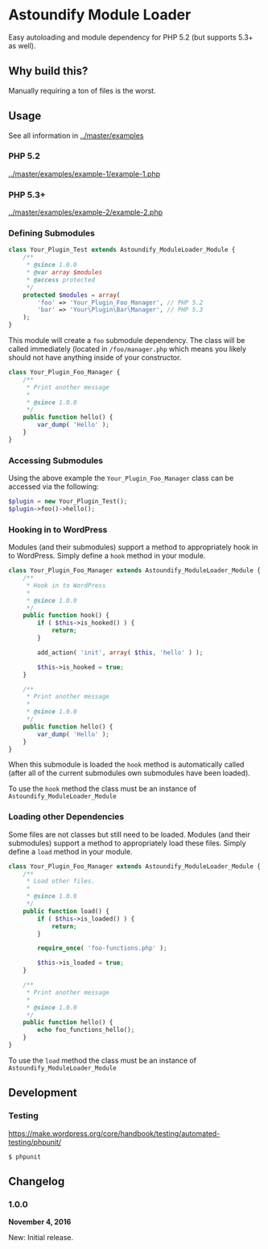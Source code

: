 # Astoundify Module Loader

Easy autoloading and module dependency for PHP 5.2 (but supports 5.3+ as well).

## Why build this?

Manually requiring a ton of files is the worst.

## Usage

See all information in [../master/examples](../master/examples)

### PHP 5.2

[../master/examples/example-1/example-1.php](../master/examples/example-1/example-1.php)

### PHP 5.3+

[../master/examples/example-2/example-2.php](../master/examples/example-2/example-2.php)

### Defining Submodules

```php
class Your_Plugin_Test extends Astoundify_ModuleLoader_Module {
	/**
	 * @since 1.0.0
	 * @var array $modules
	 * @access protected
	 */
	protected $modules = array(
		'foo' => 'Your_Plugin_Foo_Manager', // PHP 5.2
		'bar' => 'Your\Plugin\Bar\Manager', // PHP 5.3
	);
}
```

This module will create a `foo` submodule dependency. The class will be called immediately (located in `/foo/manager.php` which means you likely should not have anything inside of your constructor.

```php
class Your_Plugin_Foo_Manager {
	/**
	 * Print another message
	 *
	 * @since 1.0.0
	 */
	public function hello() {
		var_dump( 'Hello' );
	}
}
```

### Accessing Submodules

Using the above example the `Your_Plugin_Foo_Manager` class can be accessed via the following:

```php
$plugin = new Your_Plugin_Test();
$plugin->foo()->hello();
```

### Hooking in to WordPress

Modules (and their submodules) support a method to appropriately hook in to WordPress. Simply define a `hook` method in your module.

```php
class Your_Plugin_Foo_Manager extends Astoundify_ModuleLoader_Module {
	/**
	 * Hook in to WordPress
	 *
	 * @since 1.0.0
	 */
	public function hook() {
		if ( $this->is_hooked() ) {
			return;
		}

		add_action( 'init', array( $this, 'hello' ) );

		$this->is_hooked = true;
	}

	/**
	 * Print another message
	 *
	 * @since 1.0.0
	 */
	public function hello() {
		var_dump( 'Hello' );
	}
}
```

When this submodule is loaded the `hook` method is automatically called (after all of the current submodules own submodules have been loaded).

To use the `hook` method the class must be an instance of `Astoundify_ModuleLoader_Module`

### Loading other Dependencies

Some files are not classes but still need to be loaded.  Modules (and their submodules) support a method to appropriately load these files. Simply define a `load` method in your module.

```php
class Your_Plugin_Foo_Manager extends Astoundify_ModuleLoader_Module {
	/**
	 * Load other files.
	 *
	 * @since 1.0.0
	 */
	public function load() {
		if ( $this->is_loaded() ) {
			return;
		}

		require_once( 'foo-functions.php' );

		$this->is_loaded = true;
	}

	/**
	 * Print another message
	 *
	 * @since 1.0.0
	 */
	public function hello() {
		echo foo_functions_hello();
	}
}
```

To use the `load` method the class must be an instance of `Astoundify_ModuleLoader_Module`

## Development

### Testing

https://make.wordpress.org/core/handbook/testing/automated-testing/phpunit/

```
$ phpunit
```

## Changelog

### 1.0.0

**November 4, 2016**

New: Initial release.
